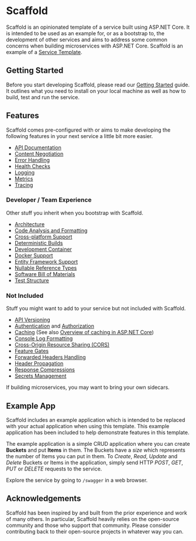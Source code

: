 # Scaffold

Scaffold is an opinionated template of a service built using ASP.NET Core. It is intended to be used as an example for, or as a bootstrap to, the development of other services and aims to address some common concerns when building microservices with ASP.NET Core. Scaffold is an example of a [Service Template](https://www.thoughtworks.com/radar/techniques/tailored-service-templates).

## Getting Started

Before you start developing Scaffold, please read our [Getting Started](./Docs/GettingStarted.md) guide. It outlines what you need to install on your local machine as well as how to build, test and run the service.

## Features

Scaffold comes pre-configured with or aims to make developing the following features in your next service a little bit more easier.

- [API Documentation](./Docs/ApiDocumentation.md)
- [Content Negotiation](./Docs/ContentNegotiation.md)
- [Error Handling](./Docs/ErrorHandling.md)
- [Health Checks](./Docs/HealthChecks.md)
- [Logging](./Docs/Logging.md)
- [Metrics](./Docs/Metrics.md)
- [Tracing](./Docs/Tracing.md)

### Developer / Team Experience

Other stuff you inherit when you bootstrap with Scaffold.

- [Architecture](./Docs/Architecture.md)
- [Code Analysis and Formatting](./Docs/CodeAnalysisAndFormatting.md)
- [Cross-platform Support](./Docs/CrossPlatformSupport.md)
- [Deterministic Builds](./Docs/DeterministicBuilds.md)
- [Development Container](./Docs/DevelopmentContainer.md)
- [Docker Support](./Docs/Docker.md)
- [Entity Framework Support](./Docs/EntityFramework.md)
- [Nullable Reference Types](./Docs/NullableReferenceTypes.md)
- [Software Bill of Materials](./Docs/SoftwareBillOfMaterials.md)
- [Test Structure](./Docs/TestStructure.md)

### Not Included

Stuff you might want to add to your service but not included with Scaffold.

- [API Versioning](https://github.com/Microsoft/aspnet-api-versioning)
- [Authentication](https://learn.microsoft.com/aspnet/core/security/authentication) and [Authorization](https://learn.microsoft.com/aspnet/core/security/authorization)
- [Caching](https://learn.microsoft.com/dotnet/core/extensions/caching) (See also [Overview of caching in ASP.NET Core](https://learn.microsoft.com/aspnet/core/performance/caching/overview))
- [Console Log Formatting](https://learn.microsoft.com/dotnet/core/extensions/console-log-formatter)
- [Cross-Origin Resource Sharing (CORS)](https://learn.microsoft.com/aspnet/core/security/cors)
- [Feature Gates](https://github.com/hannahchan/FeatureGates.Net)
- [Forwarded Headers Handling](https://learn.microsoft.com/aspnet/core/host-and-deploy/proxy-load-balancer)
- [Header Propagation](https://learn.microsoft.com/aspnet/core/fundamentals/http-requests#header-propagation-middleware)
- [Response Compressions](https://learn.microsoft.com/aspnet/core/performance/response-compression)
- [Secrets Management](https://learn.microsoft.com/aspnet/core/security/app-secrets)

If building microservices, you may want to bring your own sidecars.

## Example App

Scaffold includes an example application which is intended to be replaced with your actual application when using this template. This example application has been included to help demonstrate features in this template.

The example application is a simple CRUD application where you can create **Buckets** and put **Items** in them. The Buckets have a _size_ which represents the number of Items you can put in them. To _Create_, _Read_, _Update_ and _Delete_ Buckets or Items in the application, simply send HTTP _POST_, _GET_, _PUT_ or _DELETE_ requests to the service.

Explore the service by going to `/swagger` in a web browser.

## Acknowledgements

Scaffold has been inspired by and built from the prior experience and work of many others. In particular, Scaffold heavily relies on the open-source community and those who support that community. Please consider contributing back to their open-source projects in whatever way you can.
